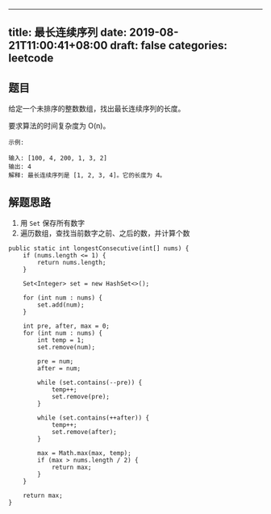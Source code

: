 
---
title: 最长连续序列
date: 2019-08-21T11:00:41+08:00
draft: false
categories: leetcode
---



## 题目

给定一个未排序的整数数组，找出最长连续序列的长度。

要求算法的时间复杂度为 O(n)。

```
示例:

输入: [100, 4, 200, 1, 3, 2]
输出: 4
解释: 最长连续序列是 [1, 2, 3, 4]。它的长度为 4。
```

## 解题思路

  1. 用 `Set` 保存所有数字
  2. 遍历数组，查找当前数字之前、之后的数，并计算个数

```
public static int longestConsecutive(int[] nums) {
    if (nums.length <= 1) {
        return nums.length;
    }

    Set<Integer> set = new HashSet<>();

    for (int num : nums) {
        set.add(num);
    }

    int pre, after, max = 0;
    for (int num : nums) {
        int temp = 1;
        set.remove(num);

        pre = num;
        after = num;

        while (set.contains(--pre)) {
            temp++;
            set.remove(pre);
        }

        while (set.contains(++after)) {
            temp++;
            set.remove(after);
        }

        max = Math.max(max, temp);
        if (max > nums.length / 2) {
            return max;
        }
    }

    return max;
}
```
